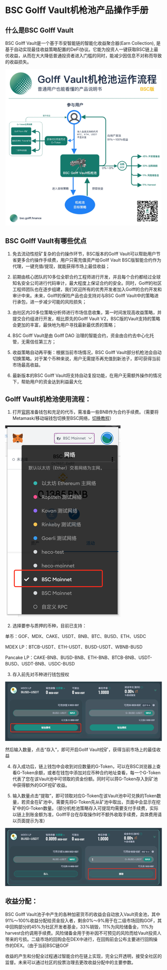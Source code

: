 # BSC Golff Vault机枪池产品操作手册

## 什么是BSC Golff Vault

BSC Golff Vault是一个基于币安智能链的智能化收益聚合器(Earn Collection), 是基于自动实现最佳收益策略配置的DeFi协议。它能为投资人一键获取BSC链上最优收益，从而在大大降低普通投资者进入门槛的同时，能减少因信息不对称而导致的收益损失。

![image](images/BSCVault/1.jpg)

## BSC Golff Vault有哪些优点
1. 免去流动性挖矿复杂的合约操作环节，BSC版本的Golff Vault可以帮助用户节省更多合约操作手续费，用户只需充值资产给Gollf Vault BSC版智能合约作为代理，一键充值/提现，就能获得市场上最佳收益；

2. 前期由核心团队的10多位全职合约工程师进行开发，并且每个合约都经过全球知名安全公司进行代码审计，最大程度上保证合约的安全。同时，Golff的社区工程师团队也在逐步组建，我们欢迎所有的优秀开发者加入Golff的合约开发和审计中来。未来，Golff的保险产品也会支持对与BSC Golff Vault中的策略进行承包，进一步减少可能的风险损失；

3. 由社区内20多位策略分析师进行市场信息收集，第一时间发现高收益策略，并提交合约组进行开发，相比原先的Golff Vault V2，BSC版的Vault支持的策略会更加的丰富，最快地为用户寻找最新最优质的策略；

4. BSC Golff Vault是由 Golff DAO 治理的智能合约，资金由合约去中心化托管，无需信任第三方；

5. 收益策略自动再平衡：根据当前市场情况，BSC Golff Vault部分机枪池会自动切换策略。对于某个币种来说，用户无需提币再充值到新池子，即可获得当前市场最高收益。

6. 最新版本的BSC Golff Vault将支持自动复投功能，在用户无需额外操作的情况下，帮助用户的资金达到利益最大化

## Golff Vault机枪池使用流程：
1. 打开[官网](https://bsc.golff.finance)准备钱包和充足的代币，需准备一些BNB作为合约手续费。（需要将Metamask/移动端钱包切换至BSC网络，[切换教程](bsc)）

![image](images/BSCVault/2.png)


2. 选择要参与质押的币种，目前已支持：

单币：GOF、MDX、CAKE、USDT、BNB、BTC、BUSD、ETH、USDC

MDEX LP：BTCB-USDT、ETH-USDT、BUSD-USDT、WBNB-BUSD

Pancake LP：CAKE-BNB、BUSD-BNB、ETH-BNB、BTCB-BNB、USDT-BUSD、USDT-BNB、USDC-BUSD

3. 存入前先对币种进行钱包授权

![image](images/BSCVault/3.png)

然后输入数量，点击“存入”，即可开启Gollf Vault挖矿，获得当前市场上的最佳收益

4. 存入成功后，链上钱包中会收到对应数量的G-Token，可以在BSC浏览器上查看G-Token余额，或者在钱包中添加对应币种合约地址查看，每一个G-Token代表了您在该Vault池中可领取的资金份额。同时可以蒋G-Token存入到矿池中获得额外的GOF挖矿收益。

5. 输入数量点击“提取”，即可领取对应G-Token在该Vault池中可兑换的Token数量，若资金在矿池中，需要先将G-Token先从矿池中取出，页面中会显示在挖矿中的G-Token数量。（部分机枪池策略存入可提现均需要支付手续费，实际以链上到账金额为准，Golff平台在存取操作时不额外收取手续费，具体费用请以页面提示为准）

![image](images/BSCVault/4.png)


## 收益分配：
BSC Golff Vault池子中产生的各种加密货币的收益会自动放入Vault资金池，其中91%～100%收益分配给资金投入者，剩余0%～9%用于在二级市场回购GOF，其中回购部分的45%为社区开发者基金，33%销毁，11%为风险储备金，11%为harvest合约调用手续费。风险储备金用于弥补因不可预见的风险而给Vault投资人带来的亏损。二级市场的回购会在DEX中进行，在回购前会公布主要进行回购操作的DEX。（由于当前BSC链GOF

收益的产生和分配全过程通过智能合约在链上实现，完全公开透明，接受全社区的监督。未来可以通过社区的投票治理去更改收益分配中的主要参数。